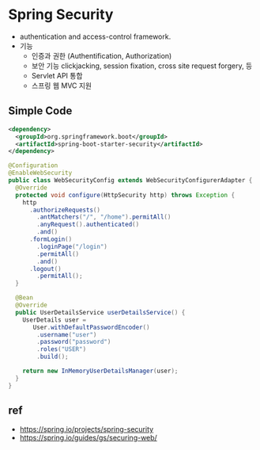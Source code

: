 # Spring Security
- authentication and access-control framework.
- 기능
  * 인증과 권한 (Authentification, Authorization)
  * 보안 기능 clickjacking, session fixation, cross site request forgery, 등
  * Servlet API 통합
  * 스프링 웹 MVC 지원

## Simple Code
```xml
<dependency>
  <groupId>org.springframework.boot</groupId>
  <artifactId>spring-boot-starter-security</artifactId>
</dependency>
```

```java
@Configuration
@EnableWebSecurity
public class WebSecurityConfig extends WebSecurityConfigurerAdapter {
  @Override
  protected void configure(HttpSecurity http) throws Exception {
    http
      .authorizeRequests()
        .antMatchers("/", "/home").permitAll()
        .anyRequest().authenticated()
        .and()
      .formLogin()
        .loginPage("/login")
        .permitAll()
        .and()
      .logout()
        .permitAll();
  }

  @Bean
  @Override
  public UserDetailsService userDetailsService() {
    UserDetails user =
       User.withDefaultPasswordEncoder()
        .username("user")
        .password("password")
        .roles("USER")
        .build();

    return new InMemoryUserDetailsManager(user);
  }
}
```

## ref
- https://spring.io/projects/spring-security
- https://spring.io/guides/gs/securing-web/
